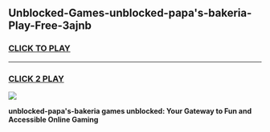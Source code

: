 
## Unblocked-Games-unblocked-papa's-bakeria-Play-Free-3ajnb
<h3>
<a href="https://premium76.site?title=unblocked-papa's-bakeria&ref=23A">CLICK TO PLAY</a></h3>
<hr>

<h3>
<a href="https://premium76.site?title=unblocked-papa's-bakeria&ref=23A">CLICK 2 PLAY</a>
  
</h3>

<a href="https://premium76.site?title=unblocked-papa's-bakeria&ref=23A"><img src="https://clearcache.store/games.png"></a>


**unblocked-papa's-bakeria games unblocked: Your Gateway to Fun and Accessible Online Gaming**
